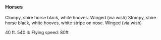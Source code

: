 ### Horses

Clompy, shire horse black, white hooves. Winged (via wish)
Stompy, shire horse black, white hooves, white stripe on nose. Winged (via wish)

40 ft.	540 lb
Flying speed: 80ft


